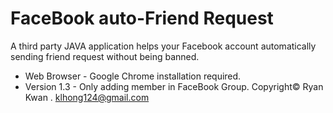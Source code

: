 # FaceBook auto-Friend Request
A third party JAVA application helps your Facebook account automatically sending friend request without being banned.
* Web Browser - Google Chrome installation required.
* Version 1.3 - Only adding member in FaceBook Group.
Copyright© Ryan Kwan . klhong124@gmail.com
